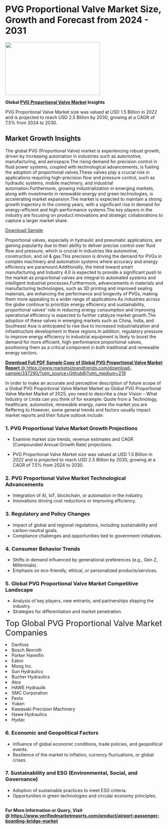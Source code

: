<H1>PVG Proportional Valve Market Size, Growth and Forecast from 2024 - 2031</H1><img class="aligncenter size-medium wp-image-584254" src="https://thirdeyenews.in/wp-content/uploads/2024/09/Global-Market-Research-300x168.jpeg" alt="" width="300" height="168" /><p><strong>Global&nbsp;<a href="https://www.marketsizeandtrends.com/download-sample/337290/?utm_source=Github8j?utm_medium=219">PVG Proportional Valve Market</a> Insights</strong></p><p>PVG Proportional Valve Market size was valued at USD 1.5 Billion in 2022 and is projected to reach USD 2.5 Billion by 2030, growing at a CAGR of 7.5% from 2024 to 2030.</p><p><h2>Market Growth Insights</h2> <p>The global PVG (Proportional Valve) market is experiencing robust growth, driven by increasing automation in industries such as automotive, manufacturing, and aerospace.The rising demand for precision control in fluid power systems, coupled with technological advancements, is fueling the adoption of proportional valves.These valves play a crucial role in applications requiring high-precision flow and pressure control, such as hydraulic systems, mobile machinery, and industrial automation.Furthermore, growing industrialization in emerging markets, along with investments in renewable energy and green technologies, is accelerating market expansion.The market is expected to maintain a strong growth trajectory in the coming years, with a significant rise in demand for energy-efficient and high-performance systems.The key players in the industry are focusing on product innovations and strategic collaborations to capture a larger market share.</p> <p><a href="#">Download Sample</a></p> <p>Proportional valves, especially in hydraulic and pneumatic applications, are gaining popularity due to their ability to deliver precise control over fluid flow and pressure, which is crucial in industries like automotive, construction, and oil & gas.This precision is driving the demand for PVGs in complex machinery and automation systems where accuracy and energy efficiency are paramount.Additionally, the trend toward smart manufacturing and Industry 4.0 is expected to provide a significant push to the market as proportional valves are integral to automated systems and intelligent industrial processes.Furthermore, advancements in materials and manufacturing technologies, such as 3D printing and improved sealing materials, are enhancing the performance and longevity of PVGs, making them more appealing to a wider range of applications.As industries across the globe continue to prioritize energy efficiency and sustainability, proportional valves' role in reducing energy consumption and improving operational efficiency is expected to further catalyze market growth.The adoption of these valves in emerging markets such as China, India, and Southeast Asia is anticipated to rise due to increased industrialization and infrastructure development in these regions.In addition, regulatory pressure to improve energy efficiency in industrial equipment is likely to boost the demand for more efficient, high-performance proportional valves, positioning them as a critical component in both traditional and renewable energy sectors.<p><a href="#"></p><p><span class=""><strong>Download Full PDF Sample Copy of Global PVG Proportional Valve Market Report</strong> @ <a href="https://www.marketsizeandtrends.com/download-sample/337290/?utm_source=Github8j?utm_medium=219" target="_blank">https://www.marketsizeandtrends.com/download-sample/337290/?utm_source=Github8j?utm_medium=219</a></span></p><p>In order to make an accurate and perceptive description of future scope of a Global&nbsp;PVG Proportional Valve Market Market as Global&nbsp;PVG Proportional Valve Market Market of 2025, you need to describe a clear Vision &ndash; What Industry or Linda can you think of for example: Quote from a Technology, healthcare, automotive, renewable energy, name the market you are Reffering to.However, some general trends and factors usually impact market reports and their future outlook include:</p><h3>1.&nbsp;<strong>PVG Proportional Valve Market Growth Projections</strong></h3><ul><li>Examine market size trends, revenue estimates and CAGR (Compounded Annual Growth Rate) projections.</li><li><p>PVG Proportional Valve Market size was valued at USD 1.5 Billion in 2022 and is projected to reach USD 2.5 Billion by 2030, growing at a CAGR of 7.5% from 2024 to 2030.</p></li></ul><h3>2.&nbsp;<strong>PVG Proportional Valve Market Technological Advancements</strong></h3><ul><li>Integration of AI, IoT, blockchain, or automation in the industry.</li><li>Innovations driving cost reductions or improving efficiency.</li></ul><h3>3.&nbsp;<strong>Regulatory and Policy Changes</strong></h3><ul><li>Impact of global and regional regulations, including sustainability and carbon-neutral goals.</li><li>Compliance challenges and opportunities tied to government initiatives.</li></ul><h3>4.&nbsp;<strong>Consumer Behavior Trends</strong></h3><ul><li>Shifts in demand influenced by generational preferences (e.g., Gen Z, Millennials).</li><li>Emphasis on eco-friendly, ethical, or personalized products/services.</li></ul><h3>5.&nbsp;<strong>Global PVG Proportional Valve Market Competitive Landscape</strong></h3><ul><li>Analysis of key players, new entrants, and partnerships shaping the industry.</li><li>Strategies for differentiation and market penetration.</li></ul><p data-pm-slice="1 1 []"><span style="color: inherit; font-family: inherit; font-size: 25px;">Top Global PVG Proportional Valve Market Companies</span></p><div class="" data-test-id=""><p><li>Danfoss</li><li> Bosch Rexroth</li><li> Parker Hannifin</li><li> Eaton</li><li> Moog Inc.</li><li> Sun Hydraulics</li><li> Bucher Hydraulics</li><li> Atos</li><li> HAWE Hydraulik</li><li> SMC Corporation</li><li> Festo</li><li> Yuken</li><li> Kawasaki Precision Machinery</li><li> Hawe Hydraulics</li><li> Hydac</li></p></div><h3>6.&nbsp;<strong>Economic and Geopolitical Factors</strong></h3><ul><li>Influence of global economic conditions, trade policies, and geopolitical events.</li><li>Resilience of the market to inflation, currency fluctuations, or global crises.</li></ul><h3>7.&nbsp;<strong>Sustainability and ESG (Environmental, Social, and Governance)</strong></h3><ul><li>Adoption of sustainable practices to meet ESG criteria.</li><li>Opportunities in green technologies and circular economy principles.</li></ul><h2><strong style="font-size: 14px;">For More Information or Query, Visit @&nbsp;</strong><a style="background-color: #ffffff; font-size: 14px;" href="https://www.marketsizeandtrends.com/report/pvg-proportional-valve-market/" target="_blank">https://www.verifiedmarketreports.com/product/airport-passenger-boarding-bridge-market</a></h2>